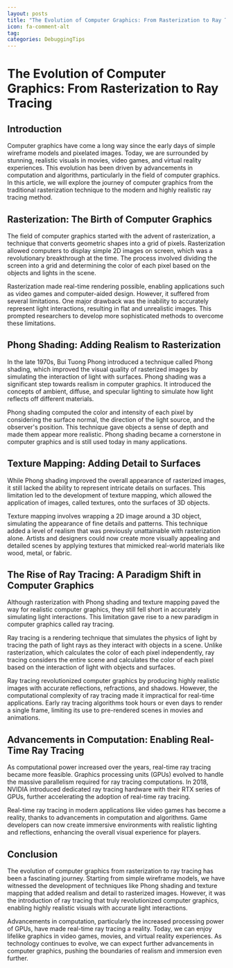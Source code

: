 ```yaml
---
layout: posts
title: "The Evolution of Computer Graphics: From Rasterization to Ray Tracing"
icon: fa-comment-alt
tag:
categories: DebuggingTips
---
```



# The Evolution of Computer Graphics: From Rasterization to Ray Tracing

## Introduction
Computer graphics have come a long way since the early days of simple wireframe models and pixelated images. Today, we are surrounded by stunning, realistic visuals in movies, video games, and virtual reality experiences. This evolution has been driven by advancements in computation and algorithms, particularly in the field of computer graphics. In this article, we will explore the journey of computer graphics from the traditional rasterization technique to the modern and highly realistic ray tracing method.

## Rasterization: The Birth of Computer Graphics
The field of computer graphics started with the advent of rasterization, a technique that converts geometric shapes into a grid of pixels. Rasterization allowed computers to display simple 2D images on screen, which was a revolutionary breakthrough at the time. The process involved dividing the screen into a grid and determining the color of each pixel based on the objects and lights in the scene.

Rasterization made real-time rendering possible, enabling applications such as video games and computer-aided design. However, it suffered from several limitations. One major drawback was the inability to accurately represent light interactions, resulting in flat and unrealistic images. This prompted researchers to develop more sophisticated methods to overcome these limitations.

## Phong Shading: Adding Realism to Rasterization
In the late 1970s, Bui Tuong Phong introduced a technique called Phong shading, which improved the visual quality of rasterized images by simulating the interaction of light with surfaces. Phong shading was a significant step towards realism in computer graphics. It introduced the concepts of ambient, diffuse, and specular lighting to simulate how light reflects off different materials.

Phong shading computed the color and intensity of each pixel by considering the surface normal, the direction of the light source, and the observer's position. This technique gave objects a sense of depth and made them appear more realistic. Phong shading became a cornerstone in computer graphics and is still used today in many applications.

## Texture Mapping: Adding Detail to Surfaces
While Phong shading improved the overall appearance of rasterized images, it still lacked the ability to represent intricate details on surfaces. This limitation led to the development of texture mapping, which allowed the application of images, called textures, onto the surfaces of 3D objects.

Texture mapping involves wrapping a 2D image around a 3D object, simulating the appearance of fine details and patterns. This technique added a level of realism that was previously unattainable with rasterization alone. Artists and designers could now create more visually appealing and detailed scenes by applying textures that mimicked real-world materials like wood, metal, or fabric.

## The Rise of Ray Tracing: A Paradigm Shift in Computer Graphics
Although rasterization with Phong shading and texture mapping paved the way for realistic computer graphics, they still fell short in accurately simulating light interactions. This limitation gave rise to a new paradigm in computer graphics called ray tracing.

Ray tracing is a rendering technique that simulates the physics of light by tracing the path of light rays as they interact with objects in a scene. Unlike rasterization, which calculates the color of each pixel independently, ray tracing considers the entire scene and calculates the color of each pixel based on the interaction of light with objects and surfaces.

Ray tracing revolutionized computer graphics by producing highly realistic images with accurate reflections, refractions, and shadows. However, the computational complexity of ray tracing made it impractical for real-time applications. Early ray tracing algorithms took hours or even days to render a single frame, limiting its use to pre-rendered scenes in movies and animations.

## Advancements in Computation: Enabling Real-Time Ray Tracing
As computational power increased over the years, real-time ray tracing became more feasible. Graphics processing units (GPUs) evolved to handle the massive parallelism required for ray tracing computations. In 2018, NVIDIA introduced dedicated ray tracing hardware with their RTX series of GPUs, further accelerating the adoption of real-time ray tracing.

Real-time ray tracing in modern applications like video games has become a reality, thanks to advancements in computation and algorithms. Game developers can now create immersive environments with realistic lighting and reflections, enhancing the overall visual experience for players.

## Conclusion
The evolution of computer graphics from rasterization to ray tracing has been a fascinating journey. Starting from simple wireframe models, we have witnessed the development of techniques like Phong shading and texture mapping that added realism and detail to rasterized images. However, it was the introduction of ray tracing that truly revolutionized computer graphics, enabling highly realistic visuals with accurate light interactions.

Advancements in computation, particularly the increased processing power of GPUs, have made real-time ray tracing a reality. Today, we can enjoy lifelike graphics in video games, movies, and virtual reality experiences. As technology continues to evolve, we can expect further advancements in computer graphics, pushing the boundaries of realism and immersion even further.